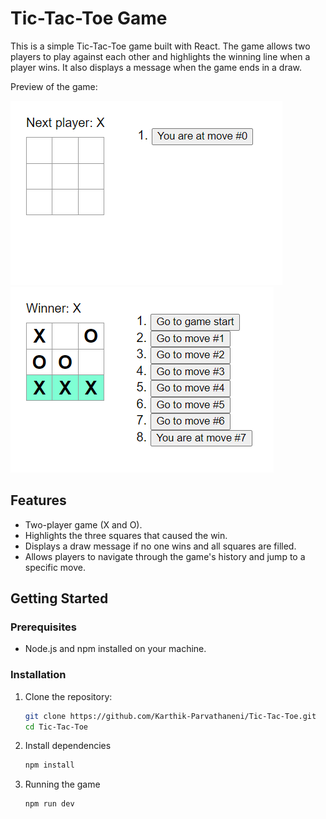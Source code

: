 # Tic-Tac-Toe Game

This is a simple Tic-Tac-Toe game built with React. The game allows two players to play against each other and highlights the winning line when a player wins. It also displays a message when the game ends in a draw.

Preview of the game:

![Tic-Tac-Toe Game Screenshot](./assets/preview_0.png) ![Tic-Tac-Toe Game Screenshot](./assets/preview.png)

## Features

- Two-player game (X and O).
- Highlights the three squares that caused the win.
- Displays a draw message if no one wins and all squares are filled.
- Allows players to navigate through the game's history and jump to a specific move.

## Getting Started

### Prerequisites

- Node.js and npm installed on your machine.

### Installation

1. Clone the repository:
   ```bash
   git clone https://github.com/Karthik-Parvathaneni/Tic-Tac-Toe.git
   cd Tic-Tac-Toe
2. Install dependencies
   ```bash
   npm install
3. Running the game
   ```bash
   npm run dev

